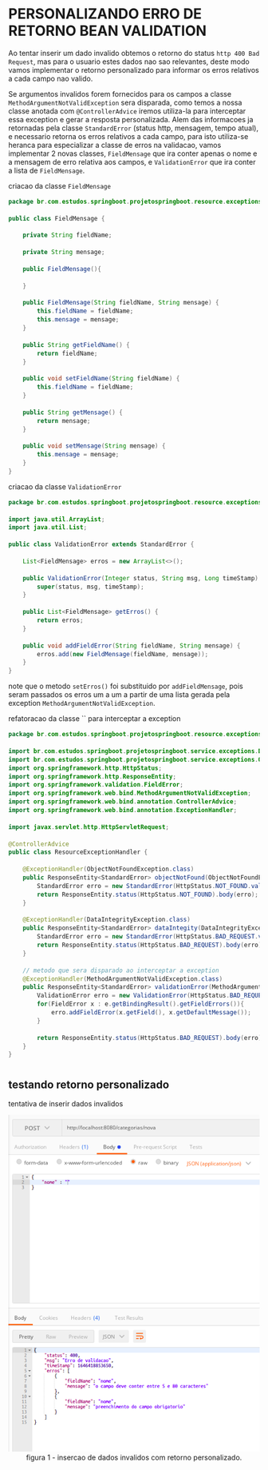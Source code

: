 # __PERSONALIZANDO ERRO DE RETORNO BEAN VALIDATION__

Ao tentar inserir um dado invalido obtemos o retorno do status `http 400 Bad Request`, mas para o usuario estes dados nao sao relevantes, deste modo vamos implementar o retorno personalizado para informar os erros relativos a cada campo nao valido.

Se argumentos invalidos forem fornecidos para os campos a classe `MethodArgumentNotValidException` sera disparada, como temos a nossa classe anotada com `@ControllerAdvice` iremos utiliza-la para interceptar essa exception e gerar a resposta personalizada. Alem das informacoes ja retornadas pela classe `StandardError` (status http, mensagem, tempo atual), e necessario retorna os erros relativos a cada campo, para isto utiliza-se heranca para especializar a classe de erros na validacao, vamos implementar 2 novas classes, `FieldMensage` que ira conter apenas o nome e a mensagem de erro relativa aos campos, e `ValidationError` que ira conter a lista de `FieldMensage`.

criacao da classe `FieldMensage`

```java
package br.com.estudos.springboot.projetospringboot.resource.exceptions;

public class FieldMensage {

    private String fieldName;

    private String mensage;

    public FieldMensage(){

    }

    public FieldMensage(String fieldName, String mensage) {
        this.fieldName = fieldName;
        this.mensage = mensage;
    }

    public String getFieldName() {
        return fieldName;
    }

    public void setFieldName(String fieldName) {
        this.fieldName = fieldName;
    }

    public String getMensage() {
        return mensage;
    }

    public void setMensage(String mensage) {
        this.mensage = mensage;
    }
}
```

criacao da classe `ValidationError`

```java
package br.com.estudos.springboot.projetospringboot.resource.exceptions;

import java.util.ArrayList;
import java.util.List;

public class ValidationError extends StandardError {

    List<FieldMensage> erros = new ArrayList<>();

    public ValidationError(Integer status, String msg, Long timeStamp) {
        super(status, msg, timeStamp);
    }

    public List<FieldMensage> getErros() {
        return erros;
    }

    public void addFieldError(String fieldName, String mensage) {
        erros.add(new FieldMensage(fieldName, mensage));
    }
}
```
note que o metodo `setErros()` foi substituido por `addFieldMensage`, pois seram passados os erros um a um a partir de uma lista gerada pela exception `MethodArgumentNotValidException`.

refatoracao da classe `` para interceptar a exception

```java
package br.com.estudos.springboot.projetospringboot.resource.exceptions;

import br.com.estudos.springboot.projetospringboot.service.exceptions.DataIntegrityException;
import br.com.estudos.springboot.projetospringboot.service.exceptions.ObjectNotFoundException;
import org.springframework.http.HttpStatus;
import org.springframework.http.ResponseEntity;
import org.springframework.validation.FieldError;
import org.springframework.web.bind.MethodArgumentNotValidException;
import org.springframework.web.bind.annotation.ControllerAdvice;
import org.springframework.web.bind.annotation.ExceptionHandler;

import javax.servlet.http.HttpServletRequest;

@ControllerAdvice
public class ResourceExceptionHandler {

    @ExceptionHandler(ObjectNotFoundException.class)
    public ResponseEntity<StandardError> objectNotFound(ObjectNotFoundException e, HttpServletRequest request) {
        StandardError erro = new StandardError(HttpStatus.NOT_FOUND.value(), e.getMessage(), System.currentTimeMillis());
        return ResponseEntity.status(HttpStatus.NOT_FOUND).body(erro);
    }

    @ExceptionHandler(DataIntegrityException.class)
    public ResponseEntity<StandardError> dataIntegity(DataIntegrityException e, HttpServletRequest request){
        StandardError erro = new StandardError(HttpStatus.BAD_REQUEST.value(), e.getMessage(), System.currentTimeMillis());
        return ResponseEntity.status(HttpStatus.BAD_REQUEST).body(erro);
    }

    // metodo que sera disparado ao interceptar a exception
    @ExceptionHandler(MethodArgumentNotValidException.class)
    public ResponseEntity<StandardError> validationError(MethodArgumentNotValidException e, HttpServletRequest request){
        ValidationError erro = new ValidationError(HttpStatus.BAD_REQUEST.value(), "Erro de validacao", System.currentTimeMillis());
        for(FieldError x : e.getBindingResult().getFieldErrors()){
            erro.addFieldError(x.getField(), x.getDefaultMessage());
        }

        return ResponseEntity.status(HttpStatus.BAD_REQUEST).body(erro);
    }
}
```

#
## testando retorno personalizado

tentativa de inserir dados invalidos


<p align="center">
    <img src="img/postman-tentativa-dados-invalidos-bean-validation-erro-personalizado.png"><br>
    figura 1 - insercao de dados invalidos com retorno personalizado.
</p>

